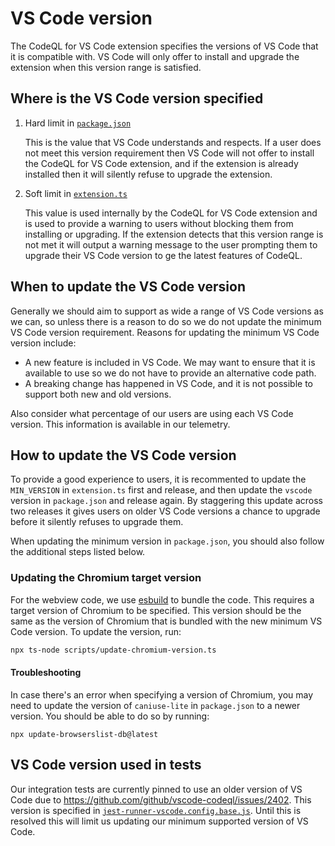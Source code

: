 # VS Code version

The CodeQL for VS Code extension specifies the versions of VS Code that it is compatible with. VS Code will only offer to install and upgrade the extension when this version range is satisfied.

## Where is the VS Code version specified

1. Hard limit in [`package.json`](https://github.com/github/vscode-codeql/blob/606bfd7f877d9fffe4ff83b78015ab15f8840b12/extensions/ql-vscode/package.json#L16)

    This is the value that VS Code understands and respects. If a user does not meet this version requirement then VS Code will not offer to install the CodeQL for VS Code extension, and if the extension is already installed then it will silently refuse to upgrade the extension.

1. Soft limit in [`extension.ts`](https://github.com/github/vscode-codeql/blob/606bfd7f877d9fffe4ff83b78015ab15f8840b12/extensions/ql-vscode/src/extension.ts#L307)

    This value is used internally by the CodeQL for VS Code extension and is used to provide a warning to users without blocking them from installing or upgrading. If the extension detects that this version range is not met it will output a warning message to the user prompting them to upgrade their VS Code version to ge the latest features of CodeQL.

## When to update the VS Code version

Generally we should aim to support as wide a range of VS Code versions as we can, so unless there is a reason to do so we do not update the minimum VS Code version requirement.
Reasons for updating the minimum VS Code version include:

- A new feature is included in VS Code. We may want to ensure that it is available to use so we do not have to provide an alternative code path.
- A breaking change has happened in VS Code, and it is not possible to support both new and old versions.

Also consider what percentage of our users are using each VS Code version. This information is available in our telemetry.

## How to update the VS Code version

To provide a good experience to users, it is recommented to update the `MIN_VERSION` in `extension.ts` first and release, and then update the `vscode` version in `package.json` and release again.
By staggering this update across two releases it gives users on older VS Code versions a chance to upgrade before it silently refuses to upgrade them.

When updating the minimum version in `package.json`, you should also follow the additional steps listed below.

### Updating the Chromium target version

For the webview code, we use [esbuild](https://esbuild.github.io/) to bundle the code. This requires a target version of Chromium to be specified.
This version should be the same as the version of Chromium that is bundled with the new minimum VS Code version. To update
the version, run:

```bash
npx ts-node scripts/update-chromium-version.ts
```

#### Troubleshooting

In case there's an error when specifying a version of Chromium, you may need to update the version of `caniuse-lite`
in `package.json` to a newer version. You should be able to do so by running:

```shell
npx update-browserslist-db@latest
```

## VS Code version used in tests

Our integration tests are currently pinned to use an older version of VS Code due to <https://github.com/github/vscode-codeql/issues/2402>.
This version is specified in [`jest-runner-vscode.config.base.js`](https://github.com/github/vscode-codeql/blob/d93f2b67c84e79737b0ce4bb74e31558b5f5166e/extensions/ql-vscode/test/vscode-tests/jest-runner-vscode.config.base.js#L17).
Until this is resolved this will limit us updating our minimum supported version of VS Code.
